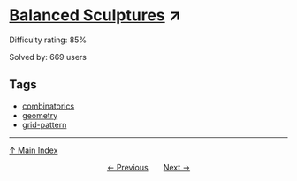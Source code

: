 # [Balanced Sculptures](https://projecteuler.net/problem=275) ↗️

Difficulty rating: 85%

Solved by: 669 users
## Tags

- [combinatorics](../tags/combinatorics.md)
- [geometry](../tags/geometry.md)
- [grid-pattern](../tags/grid-pattern.md)



---

[↑ Main Index](../README.md)


<div align=center><a href='274.md'>← Previous</a> &nbsp;&nbsp; &nbsp;&nbsp;  <a href='276.md'>Next →</a></div>
